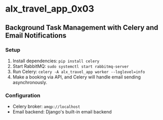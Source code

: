 # alx_travel_app_0x03

## Background Task Management with Celery and Email Notifications

### Setup
1. Install dependencies: `pip install celery`
2. Start RabbitMQ: `sudo systemctl start rabbitmq-server`
3. Run Celery: `celery -A alx_travel_app worker --loglevel=info`
4. Make a booking via API, and Celery will handle email sending asynchronously.

### Configuration
- Celery broker: `amqp://localhost`
- Email backend: Django's built-in email backend
